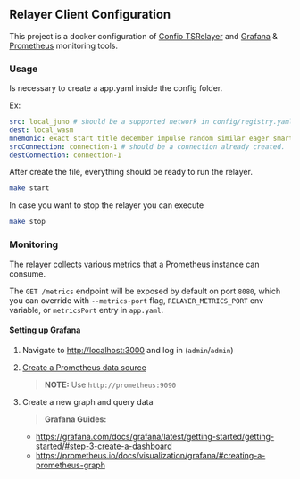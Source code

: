 ## Relayer Client Configuration

This project is a docker configuration of [Confio TSRelayer](https://github.com/confio/ts-relayer) and [Grafana](https://grafana.com/) & [Prometheus](https://prometheus.io/docs/introduction/overview/) monitoring tools.

### Usage

Is necessary to create a app.yaml inside the config folder.

Ex:

```yaml
src: local_juno # should be a supported network in config/registry.yaml file.
dest: local_wasm
mnemonic: exact start title december impulse random similar eager smart absurd unaware enlist
srcConnection: connection-1 # should be a connection already created.
destConnection: connection-1
```

After create the file, everything should be ready to run the relayer.

```sh
make start
```

In case you want to stop the relayer you can execute

```sh
make stop
```

### Monitoring

The relayer collects various metrics that a Prometheus instance can consume.

The `GET /metrics` endpoint will be exposed by default on port `8080`, which you can override with `--metrics-port` flag, `RELAYER_METRICS_PORT` env variable, or `metricsPort` entry in `app.yaml`.

#### Setting up Grafana

1. Navigate to [http://localhost:3000](http://localhost:3000) and log in (`admin`/`admin`)
2. [Create a Prometheus data source](https://prometheus.io/docs/visualization/grafana/#creating-a-prometheus-data-source)

   > **NOTE:** Use `http://prometheus:9090`

3. Create a new graph and query data
   > **Grafana Guides:**
   - https://grafana.com/docs/grafana/latest/getting-started/getting-started/#step-3-create-a-dashboard
   - https://prometheus.io/docs/visualization/grafana/#creating-a-prometheus-graph
